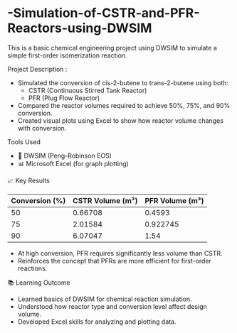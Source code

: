 # -Simulation-of-CSTR-and-PFR-Reactors-using-DWSIM
This is a basic chemical engineering project using DWSIM to simulate a simple first-order isomerization reaction.

Project Description :

- Simulated the conversion of cis-2-butene to trans-2-butene using both:
  - CSTR (Continuous Stirred Tank Reactor)
  - PFR (Plug Flow Reactor)
- Compared the reactor volumes required to achieve 50%, 75%, and 90% conversion.
- Created visual plots using Excel to show how reactor volume changes with conversion.

Tools Used

- 🧪 DWSIM (Peng-Robinson EOS)
- 📊 Microsoft Excel (for graph plotting)

📈 Key Results

| Conversion (%) | CSTR Volume (m³) | PFR Volume (m³) |
|----------------|------------------|------------------|
| 50             | 0.66708          | 0.4593           |
| 75             | 2.01584          | 0.922745         |
| 90             | 6.07047          | 1.54             |

- At high conversion, PFR requires significantly less volume than CSTR.
- Reinforces the concept that PFRs are more efficient for first-order reactions.

📚 Learning Outcome

- Learned basics of DWSIM for chemical reaction simulation.
- Understood how reactor type and conversion level affect design volume.
- Developed Excel skills for analyzing and plotting data.
